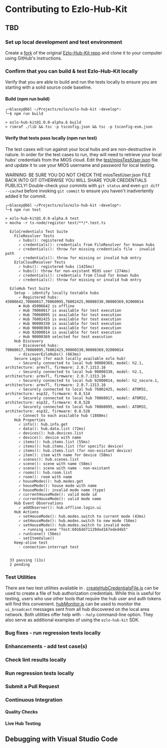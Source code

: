 # Contributing to Ezlo-Hub-Kit

## TBD ##

### Set up local development and test environment

Create a [fork](https://docs.github.com/en/github/getting-started-with-github/fork-a-repo) of the original [Ezlo-Hub-Kit repo](bblacey/ezlo-hub-kit) and clone it to your computer using GitHub's instructions.

### Confirm that you can build & test Ezlo-Hub-Kit locally

Verify that you are able to build and run the tests locally to ensure you are starting with a solid source code baseline.

#### Build (npm run build)
```shell
╭─blacey@bbl ~/Projects/ezlo/ezlo-hub-kit ‹develop*›
╰─$ npm run build

> ezlo-hub-kit@1.0.0-alpha.6 build
> rimraf ./lib && tsc -p tsconfig.json && tsc -p tsconfig-esm.json
```
#### Verify that tests pass locally (npm run test)
The test cases will run against your local hubs and are non-destructive in nature.  In order for the test cases to run, they will need to retrieve your local hubs' credentials from the MIOS cloud.  Edit the [test/miosTestUser.json](test/miosTestUser.json) file and update it to use your MIOS username and password for local testing.

WARNING: BE SURE YOU DO NOT CHECK THE miosTestUser.json FILE BACK INTO GIT OTHERWISE YOU WILL SHARE YOUR CREDENTIALS PUBLICLY!  Double-check your commits with `git status` and even `git diff --cached` before invoking `git commit` to ensure you haven't inadvertently added it for commit.

```shell
╭─blacey@bbl ~/Projects/ezlo/ezlo-hub-kit ‹develop*›
╰─$ npm run test

> ezlo-hub-kit@1.0.0-alpha.6 test
> mocha -r ts-node/register test/**/*.test.ts

  EzloCredentials Test Suite
    FileResolver Tests
      ✓ hubs(): registered hubs
      ✓ credentials(): credentials from FileResolver for known hubs
      ✓ credentials(): throw for missing credentials file - invalid path
      ✓ credentials(): throw for missing or invalid hub entry
    EzloCloudResolver Tests
      ✓ hubs(): registered hubs (1425ms)
      ✓ hubs(): throw for non-existant MIOS user (274ms)
      ✓ credentials(): credentials from Cloud for known hubs
      ✓ credentials(): throw for missing or invalid hub entry

  EzloHub Test Suite
    Setup - identify locally testable hubs
      ✓ Registered hubs: 45006642,70060017,70060095,76002425,90000330,90000369,92000014
      ✖ Hub 45006642 is offline
      ✓ Hub 70060017 is available for test execution
      ✓ Hub 70060095 is available for test execution
      ✓ Hub 76002425 is available for test execution
      ✓ Hub 90000330 is available for test execution
      ✓ Hub 90000369 is available for test execution
      ✓ Hub 92000014 is available for test execution
      ✓ Hub 90000369 selected for test execution
    Hub Discovery
      ✓ Discovered hubs: 70060017,70060095,76002425,90000330,90000369,92000014
      ✓ discoverEzloHubs() (663ms)
    Secure Login (for each locally available ezlo hub)
      ✓ Securely connected to local hub 90000369, model: h2.1, architecture: armv7l, firmware: 2.0.7.1313.16
      ✓ Securely connected to local hub 90000330, model: h2.1, architecture: armv7l, firmware: 2.0.7.1313.16
      ✓ Securely connected to local hub 92000014, model: h2_secure.1, architecture: armv7l, firmware: 2.0.7.1313.16
      ✓ Securely connected to local hub 76002425, model: ATOM32, architecture: esp32, firmware: 0.8.514
      ✓ Securely connected to local hub 70060017, model: ATOM32, architecture: esp32, firmware: 0.8.528
      ✓ Securely connected to local hub 70060095, model: ATOM32, architecture: esp32, firmware: 0.8.528
      ✓ Connect to each available hub (1888ms)
    Hub Properties
      ✓ info(): hub.info.get
      ✓ data(): hub.data.list (72ms)
      ✓ devices(): hub.devices.list
      ✓ device(): device with name
      ✓ items(): hub.items.list (55ms)
      ✓ items(): hub.items.list (for specific device)
      ✓ items(): hub.items.list (for non-existant device)
      ✓ item(): item with name for device (58ms)
      ✓ scenes(): hub.scenes.list
      ✓ scene(): scene with name (58ms)
      ✓ scene(): scene with name - non-existant
      ✓ rooms(): hub.room.list
      ✓ room(): room with name
      ✓ houseModes(): hub.modes.get
      ✓ houseMode(): house mode with name
      ✓ houseMode(): invalid mode name (type)
      ✓ currentHouseMode(): valid mode id
      ✓ currentHouseMode(): valid mode name
    Hub Event Observations
      ✓ addObserver(): hub.offline.login.ui
    Hub Actions
      ✓ setHouseMode(): hub.modes.switch to current mode (43ms)
      ✓ setHouseMode(): hub.modes.switch to new mode (56ms)
      ✓ setHouseMode(): hub.modes.switch to invalid mode
        ➔ running scene "Test:6016dd71129ded167eded4b5"
      ✓ runScene() (56ms)
      - setItemValue()
    Keep-alive test
      - connection-interrupt test


  33 passing (11s)
  2 pending
```

### Test Utilities
There are two test utilities available in [](test/utils). [createHubCredentialsFile.js](test/utils/createHubCredentials.js) can be used to create a file of hub authorization credentials.  While this is useful for testing, users who use other tools that require the hub user and auth tokens will find this convenient.  [hubMonitor.js](test/utils/hubMonitor.js) can be used to monitor the `ui_broadcast` messages sent from all hub discovered on the local area network.  Both utilities offer help with `--help` command-line option.  They also serve as additional examples of using the `ezlo-hub-kit` SDK.

### Bug fixes - run regression tests locally

### Enhancements - add test case(s)

### Check lint results locally

### Run regression tests locally

### Submit a Pull Request

### Continuous Integration

#### Quality Checks

#### Live Hub Testing

## Debugging with Visual Studio Code
